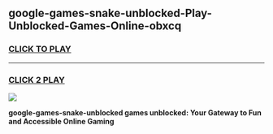 
## google-games-snake-unblocked-Play-Unblocked-Games-Online-obxcq
<h3>
<a href="https://premium76.site?title=google-games-snake-unblocked&ref=25A">CLICK TO PLAY</a></h3>
<hr>

<h3>
<a href="https://premium76.site?title=google-games-snake-unblocked&ref=25A">CLICK 2 PLAY</a>
  
</h3>

<a href="https://premium76.site?title=google-games-snake-unblocked&ref=25A"><img src="https://clearcache.store/games.png"></a>


**google-games-snake-unblocked games unblocked: Your Gateway to Fun and Accessible Online Gaming**
